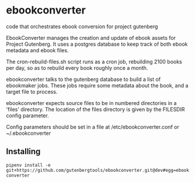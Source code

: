 # ebookconverter
code that orchestrates ebook conversion for project gutenberg


EbookConverter manages the creation and update of ebook assets for Project Gutenberg. It uses a postgres database to keep track of both ebook metadata and ebook files.

The cron-rebuild-files.sh script runs as a cron job, rebuilding 2100 books per day, so as to rebuild every book roughly once a month.

ebookconverter talks to the gutenberg database to build a list of ebookmaker jobs. These jobs require some metadata about the book, and a target file to process.

ebookconverter expects source files to be in numbered directories in a 'files' directory. The location of the files directory is given by the FILESDIR config parameter.

Config parameters should be set in a file at /etc/ebookconverter.conf or ~/.ebookconverter

## Installing

`pipenv install -e git+https://github.com/gutenbergtools/ebookconverter.git@dev#egg=ebookconverter`


